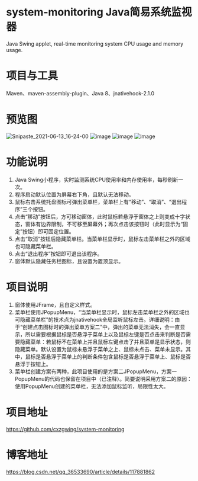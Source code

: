 # system-monitoring Java简易系统监视器
Java Swing applet, real-time monitoring system CPU usage and memory usage.

# 项目与工具
Maven、maven-assembly-plugin、Java 8、jnativehook-2.1.0

# 预览图
![Snipaste_2021-06-13_16-24-00](https://user-images.githubusercontent.com/41880446/121800502-effc0900-cc64-11eb-8b6b-772698fc57be.jpg)
![image](https://user-images.githubusercontent.com/41880446/121800529-13bf4f00-cc65-11eb-9bcc-5937cd314cfd.png)
![image](https://user-images.githubusercontent.com/41880446/121800680-df985e00-cc65-11eb-8b23-a47711509398.png)
![image](https://user-images.githubusercontent.com/41880446/121800704-f474f180-cc65-11eb-9727-4b7694c10d71.png)


# 功能说明
<ol>
  <li>Java Swing小程序，实时监测系统CPU使用率和内存使用率，每秒刷新一次。</li>
  <li>程序启动默认位置为屏幕右下角，且默认无法移动。</li>
  <li>鼠标右击系统托盘图标可弹出菜单栏，菜单栏上有“移动”、“取消”、“退出程序”三个按钮。</li>
  <li>点击“移动”按钮后，方可移动窗体，此时鼠标若悬浮于窗体之上则变成十字状态，窗体有边界限制，不可移至屏幕外；再次点击该按钮时（此时显示为“固定”按钮）即可固定位置。</li>
  <li>点击“取消”按钮后隐藏菜单栏。当菜单栏显示时，鼠标左击菜单栏之外的区域也可隐藏菜单栏。</li>
  <li>点击“退出程序”按钮即可退出该程序。</li>
  <li>窗体默认隐藏任务栏图标，且设置为置顶显示。</li>
</ol>
 
# 项目说明
<ol>
  <li>窗体使用JFrame，且自定义样式。</li>
  <li>菜单栏使用JPopupMenu，“当菜单栏显示时，鼠标左击菜单栏之外的区域也可隐藏菜单栏”的技术点为jnativehook全局监听鼠标左击。详细说明：由于“创建点击图标时的弹出菜单方案二”中，弹出的菜单无法消失，会一直显示，所以需要根据鼠标是否悬浮于菜单上以及鼠标左键是否点击来判断是否需要隐藏菜单：若鼠标不在菜单上并且鼠标左键点击了并且菜单是显示状态，则隐藏菜单。默认设置为鼠标未悬浮于菜单之上、鼠标未点击、菜单未显示。其中，鼠标是否悬浮于菜单上的判断条件包含鼠标是否悬浮于菜单上、鼠标是否悬浮于按钮上。</li>
  <li>菜单栏创建方案有两种，此项目使用的是方案二JPopupMenu，方案一PopupMenu的代码也保留在项目中（已注释）。简要说明采用方案二的原因：使用PopupMenu创建的菜单栏，无法添加鼠标监听，局限性太大。</li>
</ol>

# 项目地址
https://github.com/cxzgwing/system-monitoring

# 博客地址
https://blog.csdn.net/qq_36533690/article/details/117881862
